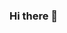 ### Hi there 👋

<!--
**upperAdd/upperAdd** is a ✨ _special_ ✨ repository because its `README.md` (this file) appears on your GitHub profile.

Here are some ideas to get you started:

- 🔭 I’m currently working on assignment during bootcamp
- 🌱 I’m currently learning data science
- 👯 I’m looking to collaborate on anyone
- 🤔 I’m looking for help ...
- 💬 Ask me about ...
- 📫 How to reach me: ..
- 😄 Pronouns: ...
- ⚡ Fun fact: ...
-->
